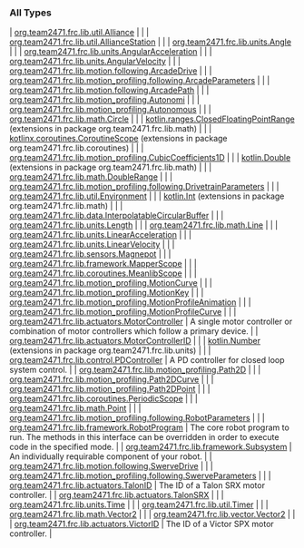 

### All Types

| [org.team2471.frc.lib.util.Alliance](../org.team2471.frc.lib.util/-alliance/index.md) |  |
| [org.team2471.frc.lib.util.AllianceStation](../org.team2471.frc.lib.util/-alliance-station/index.md) |  |
| [org.team2471.frc.lib.units.Angle](../org.team2471.frc.lib.units/-angle/index.md) |  |
| [org.team2471.frc.lib.units.AngularAcceleration](../org.team2471.frc.lib.units/-angular-acceleration/index.md) |  |
| [org.team2471.frc.lib.units.AngularVelocity](../org.team2471.frc.lib.units/-angular-velocity/index.md) |  |
| [org.team2471.frc.lib.motion.following.ArcadeDrive](../org.team2471.frc.lib.motion.following/-arcade-drive/index.md) |  |
| [org.team2471.frc.lib.motion_profiling.following.ArcadeParameters](../org.team2471.frc.lib.motion_profiling.following/-arcade-parameters/index.md) |  |
| [org.team2471.frc.lib.motion.following.ArcadePath](../org.team2471.frc.lib.motion.following/-arcade-path/index.md) |  |
| [org.team2471.frc.lib.motion_profiling.Autonomi](../org.team2471.frc.lib.motion_profiling/-autonomi/index.md) |  |
| [org.team2471.frc.lib.motion_profiling.Autonomous](../org.team2471.frc.lib.motion_profiling/-autonomous/index.md) |  |
| [org.team2471.frc.lib.math.Circle](../org.team2471.frc.lib.math/-circle/index.md) |  |
| [kotlin.ranges.ClosedFloatingPointRange](../org.team2471.frc.lib.math/kotlin.ranges.-closed-floating-point-range/index.md) (extensions in package org.team2471.frc.lib.math) |  |
| [kotlinx.coroutines.CoroutineScope](../org.team2471.frc.lib.coroutines/kotlinx.coroutines.-coroutine-scope/index.md) (extensions in package org.team2471.frc.lib.coroutines) |  |
| [org.team2471.frc.lib.motion_profiling.CubicCoefficients1D](../org.team2471.frc.lib.motion_profiling/-cubic-coefficients1-d/index.md) |  |
| [kotlin.Double](../org.team2471.frc.lib.math/kotlin.-double/index.md) (extensions in package org.team2471.frc.lib.math) |  |
| [org.team2471.frc.lib.math.DoubleRange](../org.team2471.frc.lib.math/-double-range.md) |  |
| [org.team2471.frc.lib.motion_profiling.following.DrivetrainParameters](../org.team2471.frc.lib.motion_profiling.following/-drivetrain-parameters/index.md) |  |
| [org.team2471.frc.lib.util.Environment](../org.team2471.frc.lib.util/-environment/index.md) |  |
| [kotlin.Int](../org.team2471.frc.lib.math/kotlin.-int/index.md) (extensions in package org.team2471.frc.lib.math) |  |
| [org.team2471.frc.lib.data.InterpolatableCircularBuffer](../org.team2471.frc.lib.data/-interpolatable-circular-buffer/index.md) |  |
| [org.team2471.frc.lib.units.Length](../org.team2471.frc.lib.units/-length/index.md) |  |
| [org.team2471.frc.lib.math.Line](../org.team2471.frc.lib.math/-line/index.md) |  |
| [org.team2471.frc.lib.units.LinearAcceleration](../org.team2471.frc.lib.units/-linear-acceleration/index.md) |  |
| [org.team2471.frc.lib.units.LinearVelocity](../org.team2471.frc.lib.units/-linear-velocity/index.md) |  |
| [org.team2471.frc.lib.sensors.Magnepot](../org.team2471.frc.lib.sensors/-magnepot/index.md) |  |
| [org.team2471.frc.lib.framework.MapperScope](../org.team2471.frc.lib.framework/-mapper-scope/index.md) |  |
| [org.team2471.frc.lib.coroutines.MeanlibScope](../org.team2471.frc.lib.coroutines/-meanlib-scope/index.md) |  |
| [org.team2471.frc.lib.motion_profiling.MotionCurve](../org.team2471.frc.lib.motion_profiling/-motion-curve/index.md) |  |
| [org.team2471.frc.lib.motion_profiling.MotionKey](../org.team2471.frc.lib.motion_profiling/-motion-key/index.md) |  |
| [org.team2471.frc.lib.motion_profiling.MotionProfileAnimation](../org.team2471.frc.lib.motion_profiling/-motion-profile-animation/index.md) |  |
| [org.team2471.frc.lib.motion_profiling.MotionProfileCurve](../org.team2471.frc.lib.motion_profiling/-motion-profile-curve/index.md) |  |
| [org.team2471.frc.lib.actuators.MotorController](../org.team2471.frc.lib.actuators/-motor-controller/index.md) | A single motor controller or combination of motor controllers which follow a primary device. |
| [org.team2471.frc.lib.actuators.MotorControllerID](../org.team2471.frc.lib.actuators/-motor-controller-i-d.md) |  |
| [kotlin.Number](../org.team2471.frc.lib.units/kotlin.-number/index.md) (extensions in package org.team2471.frc.lib.units) |  |
| [org.team2471.frc.lib.control.PDController](../org.team2471.frc.lib.control/-p-d-controller/index.md) | A PD controller for closed loop system control. |
| [org.team2471.frc.lib.motion_profiling.Path2D](../org.team2471.frc.lib.motion_profiling/-path2-d/index.md) |  |
| [org.team2471.frc.lib.motion_profiling.Path2DCurve](../org.team2471.frc.lib.motion_profiling/-path2-d-curve/index.md) |  |
| [org.team2471.frc.lib.motion_profiling.Path2DPoint](../org.team2471.frc.lib.motion_profiling/-path2-d-point/index.md) |  |
| [org.team2471.frc.lib.coroutines.PeriodicScope](../org.team2471.frc.lib.coroutines/-periodic-scope/index.md) |  |
| [org.team2471.frc.lib.math.Point](../org.team2471.frc.lib.math/-point/index.md) |  |
| [org.team2471.frc.lib.motion_profiling.following.RobotParameters](../org.team2471.frc.lib.motion_profiling.following/-robot-parameters/index.md) |  |
| [org.team2471.frc.lib.framework.RobotProgram](../org.team2471.frc.lib.framework/-robot-program/index.md) | The core robot program to run. The methods in this interface can be overridden in order to execute code in the specified mode. |
| [org.team2471.frc.lib.framework.Subsystem](../org.team2471.frc.lib.framework/-subsystem/index.md) | An individually requirable component of your robot. |
| [org.team2471.frc.lib.motion.following.SwerveDrive](../org.team2471.frc.lib.motion.following/-swerve-drive/index.md) |  |
| [org.team2471.frc.lib.motion_profiling.following.SwerveParameters](../org.team2471.frc.lib.motion_profiling.following/-swerve-parameters/index.md) |  |
| [org.team2471.frc.lib.actuators.TalonID](../org.team2471.frc.lib.actuators/-talon-i-d/index.md) | The ID of a Talon SRX motor controller. |
| [org.team2471.frc.lib.actuators.TalonSRX](../org.team2471.frc.lib.actuators/-talon-s-r-x/index.md) |  |
| [org.team2471.frc.lib.units.Time](../org.team2471.frc.lib.units/-time/index.md) |  |
| [org.team2471.frc.lib.util.Timer](../org.team2471.frc.lib.util/-timer/index.md) |  |
| [org.team2471.frc.lib.math.Vector2](../org.team2471.frc.lib.math/-vector2/index.md) |  |
| [org.team2471.frc.lib.vector.Vector2](../org.team2471.frc.lib.vector/-vector2/index.md) |  |
| [org.team2471.frc.lib.actuators.VictorID](../org.team2471.frc.lib.actuators/-victor-i-d/index.md) | The ID of a Victor SPX motor controller. |

